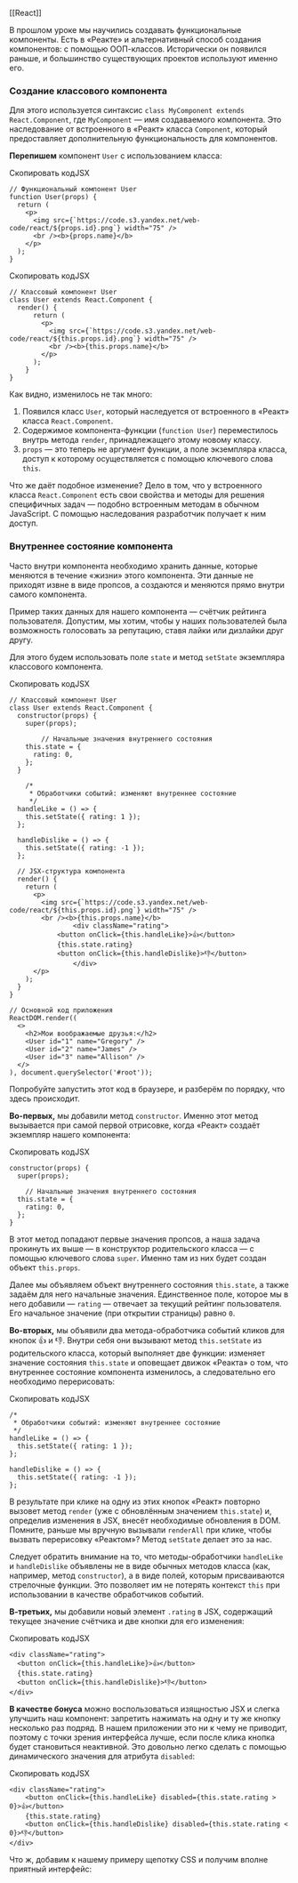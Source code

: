 [[React]]

В прошлом уроке мы научились создавать функциональные компоненты. Есть в «Реакте» и альтернативный способ создания компонентов: с помощью ООП-классов. Исторически он появился раньше, и большинство существующих проектов используют именно его.

### Создание классового компонента

Для этого используется синтаксис `class MyComponent extends React.Component`, где `MyComponent` — имя создаваемого компонента. Это наследование от встроенного в «Реакт» класса `Component`, который предоставляет дополнительную функциональность для компонентов.

**Перепишем** компонент `User` с использованием класса:

Скопировать кодJSX

```
// Функциональный компонент User
function User(props) {
  return (
    <p>
      <img src={`https://code.s3.yandex.net/web-code/react/${props.id}.png`} width="75" />
      <br /><b>{props.name}</b>
    </p>
  );
} 
```

Скопировать кодJSX

```
// Классовый компонент User
class User extends React.Component {
  render() {
      return (
        <p>
          <img src={`https://code.s3.yandex.net/web-code/react/${this.props.id}.png`} width="75" />
          <br /><b>{this.props.name}</b>
        </p>
      );
    }
} 
```

Как видно, изменилось не так много:

1.  Появился класс `User`, который наследуется от встроенного в «Реакт» класса `React.Component`.
2.  Содержимое компонента-функции (`function User`) переместилось внутрь метода `render`, принадлежащего этому новому классу.
3.  `props` — это теперь не аргумент функции, а поле экземпляра класса, доступ к которому осуществляется с помощью ключевого слова `this`.

Что же даёт подобное изменение? Дело в том, что у встроенного класса `React.Component` есть свои свойства и методы для решения специфичных задач — подобно встроенным методам в обычном JavaScript. С помощью наследования разработчик получает к ним доступ.

### Внутреннее состояние компонента

Часто внутри компонента необходимо хранить данные, которые меняются в течение «жизни» этого компонента. Эти данные не приходят извне в виде пропсов, а создаются и меняются прямо внутри самого компонента.

Пример таких данных для нашего компонента — счётчик рейтинга пользователя. Допустим, мы хотим, чтобы у наших пользователей была возможность голосовать за репутацию, ставя лайки или дизлайки друг другу.

Для этого будем использовать поле `state` и метод `setState` экземпляра классового компонента.

Скопировать кодJSX

```
// Классовый компонент User
class User extends React.Component {
  constructor(props) {
    super(props);

        // Начальные значения внутреннего состояния
    this.state = {
      rating: 0,
    };
  }

    /*
     * Обработчики событий: изменяют внутреннее состояние
     */
  handleLike = () => {
    this.setState({ rating: 1 });
  };

  handleDislike = () => {
    this.setState({ rating: -1 });
  };

  // JSX-структура компонента
  render() {
    return (
      <p>
        <img src={`https://code.s3.yandex.net/web-code/react/${this.props.id}.png`} width="75" />
        <br /><b>{this.props.name}</b>
                <div className="rating">
            <button onClick={this.handleLike}>👍</button>
            {this.state.rating}
            <button onClick={this.handleDislike}>👎</button>
                </div>
      </p>
    );
  }
}

// Основной код приложения
ReactDOM.render((
  <>
    <h2>Мои воображаемые друзья:</h2>
    <User id="1" name="Gregory" />
    <User id="2" name="James" />
    <User id="3" name="Allison" />
  </>
), document.querySelector('#root')); 
```

Попробуйте запустить этот код в браузере, и разберём по порядку, что здесь происходит.

**Во-первых,** мы добавили метод `constructor`. Именно этот метод вызывается при самой первой отрисовке, когда «Реакт» создаёт экземпляр нашего компонента:

Скопировать кодJSX

```
constructor(props) {
  super(props);

    // Начальные значения внутреннего состояния
  this.state = {
    rating: 0,
  };
} 
```

В этот метод попадают первые значения пропсов, а наша задача прокинуть их выше — в конструктор родительского класса — с помощью ключевого слова `super`. Именно там из них будет создан объект `this.props`.

Далее мы объявляем объект внутреннего состояния `this.state`, а также задаём для него начальные значения. Единственное поле, которое мы в него добавили — `rating` — отвечает за текущий рейтинг пользователя. Его начальное значение (при открытии страницы) равно `0`.

**Во-вторых,** мы объявили два метода-обработчика событий кликов для кнопок 👍 и 👎. Внутри себя они вызывают метод `this.setState` из родительского класса, который выполняет две функции: изменяет значение состояния `this.state` и оповещает движок «Реакта» о том, что внутреннее состояние компонента изменилось, а следовательно его необходимо перерисовать:

Скопировать кодJSX

```
/*
 * Обработчики событий: изменяют внутреннее состояние
 */
handleLike = () => {
  this.setState({ rating: 1 });
};

handleDislike = () => {
  this.setState({ rating: -1 });
}; 
```

В результате при клике на одну из этих кнопок «Реакт» повторно вызовет метод `render` (уже с обновлённым значением `this.state`) и, определив изменения в JSX, внесёт необходимые обновления в DOM. Помните, раньше мы вручную вызывали `renderAll` при клике, чтобы вызвать перерисовку «Реактом»? Метод `setState` делает это за нас.

Следует обратить внимание на то, что методы-обработчики `handleLike` и `handleDislike` объявлены не в виде обычных методов класса (как, например, метод `constructor`), а в виде полей, которым присваиваются стрелочные функции. Это позволяет им не потерять контекст `this` при использовании в качестве обработчиков событий.

**В-третьих,** мы добавили новый элемент `.rating` в JSX, содержащий текущее значение счётчика и две кнопки для его изменения:

Скопировать кодJSX

```
<div className="rating">
  <button onClick={this.handleLike}>👍</button>
  {this.state.rating}
  <button onClick={this.handleDislike}>👎</button>
</div> 
```

**В качестве бонуса** можно воспользоваться изящностью JSX и слегка улучшить наш компонент: запретить нажимать на одну и ту же кнопку несколько раз подряд. В нашем приложении это ни к чему не приводит, поэтому с точки зрения интерфейса лучше, если после клика кнопка будет становиться неактивной. Это довольно легко сделать с помощью динамического значения для атрибута `disabled`:

Скопировать кодJSX

```
<div className="rating">
    <button onClick={this.handleLike} disabled={this.state.rating > 0}>👍</button>
    {this.state.rating}
    <button onClick={this.handleDislike} disabled={this.state.rating < 0}>👎</button>
</div> 
```

Что ж, добавим к нашему примеру щепотку CSS и получим вполне приятный интерфейс: